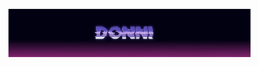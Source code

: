 [![Header](https://github.com/Chikkago/chikkago/blob/main/assets/donni.gif)](https://vk.com/mr.integral)
